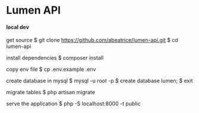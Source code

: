 # Lumen API

#### local dev
get source
    $ git clone https://github.com/abeatrice/lumen-api.git
    $ cd lumen-api

install dependencies
    $ composer install

copy env file
    $ cp .env.example .env

create database in mysql
    $ mysql -u root -p
    $ create database lumen;
    $ exit

migrate tables
    $ php artisan migrate

serve the application
    $ php -S localhost:8000 -t public